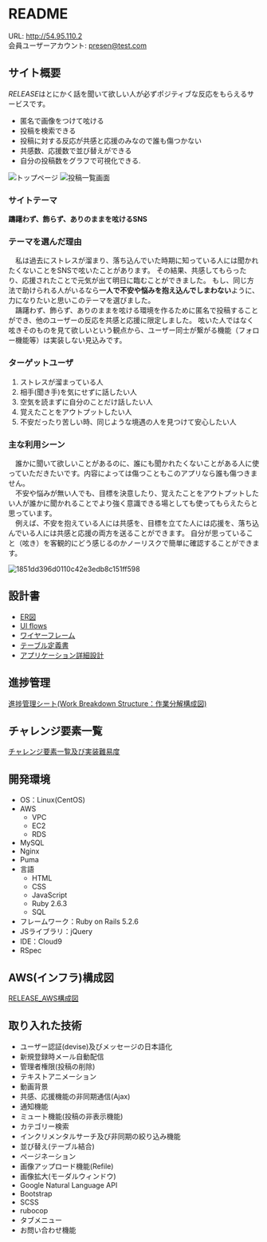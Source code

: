 # README

URL: http://54.95.110.2           
会員ユーザーアカウント: presen@test.com

## サイト概要
*RELEASE*はとにかく話を聞いて欲しい人が必ずポジティブな反応をもらえるサービスです。
- 匿名で画像をつけて呟ける
- 投稿を検索できる
- 投稿に対する反応が共感と応援のみなので誰も傷つかない
- 共感数、応援数で並び替えができる
- 自分の投稿数をグラフで可視化できる. [](スペース２つで改行(ピリオドみたいになる))

![トップページ](https://user-images.githubusercontent.com/84183018/134800018-8e93b761-f810-459d-b9d1-72a99b695ff7.png)
![投稿一覧画面](https://user-images.githubusercontent.com/84183018/134270154-5fa83cab-8ac3-497f-8d85-60d59208816f.png)

### サイトテーマ
**躊躇わず、飾らず、ありのままを呟けるSNS**

### テーマを選んだ理由
　私は過去にストレスが溜まり、落ち込んでいた時期に知っている人には聞かれたくないことをSNSで呟いたことがあります。
その結果、共感してもらったり、応援されたことで元気が出て明日に臨むことができました。
もし、同じ方法で助けられる人がいるなら**一人で不安や悩みを抱え込んでしまわない**ように、力になりたいと思いこのテーマを選びました。  
　躊躇わず、飾らず、ありのままを呟ける環境を作るために匿名で投稿することができ、他のユーザーの反応を共感と応援に限定しました。
呟いた人ではなく呟きそのものを見て欲しいという観点から、ユーザー同士が繋がる機能（フォロー機能等）は実装しない見込みです。

### ターゲットユーザ
1. ストレスが溜まっている人
1. 相手(聞き手)を気にせずに話したい人
1. 空気を読まずに自分のことだけ話したい人
1. 覚えたことをアウトプットしたい人
1. 不安だったり苦しい時、同じような境遇の人を見つけて安心したい人

### 主な利用シーン
　誰かに聞いて欲しいことがあるのに、誰にも聞かれたくないことがある人に使っていただきたいです。内容によっては傷つこともこのアプリなら誰も傷つきません。  
　不安や悩みが無い人でも、目標を決意したり、覚えたことをアウトプットしたい人が誰かに聞かれることでより強く意識できる場としても使ってもらえたらと思っています。  
　例えば、不安を抱えている人には共感を、目標を立てた人には応援を、落ち込んでいる人には共感と応援の両方を送ることができます。
自分が思っていること（呟き）を客観的にどう感じるのかノーリスクで簡単に確認することができます。

![1851dd396d0110c42e3edb8c151ff598](https://user-images.githubusercontent.com/84183018/134764669-63ae1f22-f5f2-45ee-be5e-fcd4621856d9.gif)

## 設計書
- [ER図](https://app.diagrams.net/#G1Jd-rg29Rop9cNNsN64iC1J2JTriy68D8)
- [UI flows](https://app.diagrams.net/#G1VQVFU7tM3FTUSMxdp7zBOeUfknkuH0Ah)
- [ワイヤーフレーム](https://app.diagrams.net/#G1a59JGzHrP5RTJXfoelzIiGPC_p-sotZH)
- [テーブル定義書](https://docs.google.com/spreadsheets/d/103j_yqMhp5Eek5g7XU9HqTWFHqMS3dVDD85aAfrw__4/edit#gid=0)
- [アプリケーション詳細設計](https://docs.google.com/spreadsheets/d/1dniXNADwXerGMXdk8vQyJR2q5UnP4J4-8zGfhrj3H1c/edit#gid=2133469642)

## 進捗管理
[進捗管理シート(Work Breakdown Structure：作業分解構成図)](https://docs.google.com/spreadsheets/d/162cT8IZPkrt6_n33kMrDrRgcpsUCUDfXeTuNeKYE3AE/edit#gid=1773513600)

## チャレンジ要素一覧
[チャレンジ要素一覧及び実装難易度](https://docs.google.com/spreadsheets/d/1CX1yBqZl-60JsZaFbezGSph6PspYy6W37kY8DFFGFJ8/edit#gid=0)

## 開発環境
- OS：Linux(CentOS)
- AWS
  - VPC
  - EC2
  - RDS
- MySQL
- Nginx
- Puma
- 言語
  - HTML
  - CSS
  - JavaScript
  - Ruby 2.6.3
  - SQL
- フレームワーク：Ruby on Rails 5.2.6
- JSライブラリ：jQuery
- IDE：Cloud9
- RSpec

## AWS(インフラ)構成図
[RELEASE_AWS構成図](https://app.diagrams.net/?splash=0&libs=aws4#G1UI5r_LU2kPtf3_8C888t9XMKPJtg0xoq)

## 取り入れた技術
- ユーザー認証(devise)及びメッセージの日本語化
- 新規登録時メール自動配信
- 管理者権限(投稿の削除)
- テキストアニメーション
- 動画背景
- 共感、応援機能の非同期通信(Ajax)
- 通知機能
- ミュート機能(投稿の非表示機能)
- カテゴリー検索
- インクリメンタルサーチ及び非同期の絞り込み機能
- 並び替え(テーブル結合)
- ページネーション
- 画像アップロード機能(Refile)
- 画像拡大(モーダルウィンドウ)
- Google Natural Language API
- Bootstrap
- SCSS
- rubocop
- タブメニュー
- お問い合わせ機能

